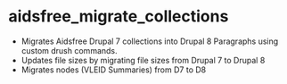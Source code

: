 # aidsfree_migrate_collections

- Migrates Aidsfree Drupal 7 collections into Drupal 8 Paragraphs using custom drush commands.
- Updates file sizes by migrating file sizes from Drupal 7 to Drupal 8
- Migrates nodes (VLEID Summaries) from D7 to D8
